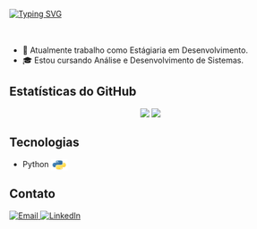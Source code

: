[![Typing SVG](https://readme-typing-svg.herokuapp.com/?color=blue&size=30&center=true&vCenter=true&width=1000&lines=Olá!,+Meu+nome+é+Julia+Marinetto+😎)](https://git.io/typing-svg)
<br><br><br>


- 💼 Atualmente trabalho como Estágiaria em Desenvolvimento.
- 🎓 Estou cursando Análise e Desenvolvimento de Sistemas.

## Estatísticas do GitHub
<div align="center">
  <img width="48%" src="https://github-readme-stats.vercel.app/api?username=JuMarinetto&show_icons=true&theme=dark&include_all_commits=true&count_private=true"/>
  <img width="48%" src="https://github-readme-stats.vercel.app/api/top-langs/?username=JuMarinetto&layout=compact&langs_count=6&theme=dark"/>
</div>

## Tecnologias
- Python <img align="center" alt="Python" height="20" width="30" src="https://raw.githubusercontent.com/devicons/devicon/master/icons/python/python-original.svg">
<!-- [Outras Tecnologias Relevantes]-->

## Contato
<a href="mailto:juliamarinetto12@gmail.com">
  <img src="https://img.shields.io/badge/-Gmail-red?style=for-the-badge&logo=gmail&logoColor=white" target="_blank" alt="Email">
</a>
<a href="https://www.linkedin.com/in/julia-marinetto-de-oliveira-412330191/" target="_blank">
  <img src="https://img.shields.io/badge/-LinkedIn-%230077B5?style=for-the-badge&logo=linkedin&logoColor=white" target="_blank" alt="LinkedIn">
</a>
